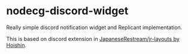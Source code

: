 # nodecg-discord-widget

Really simple discord notification widget and Replicant implementation.

This is based on discord extension in [JapaneseRestream/jr-layouts by Hoishin](https://github.com/JapaneseRestream/jr-layouts/blob/master/src/extension/discord.ts).